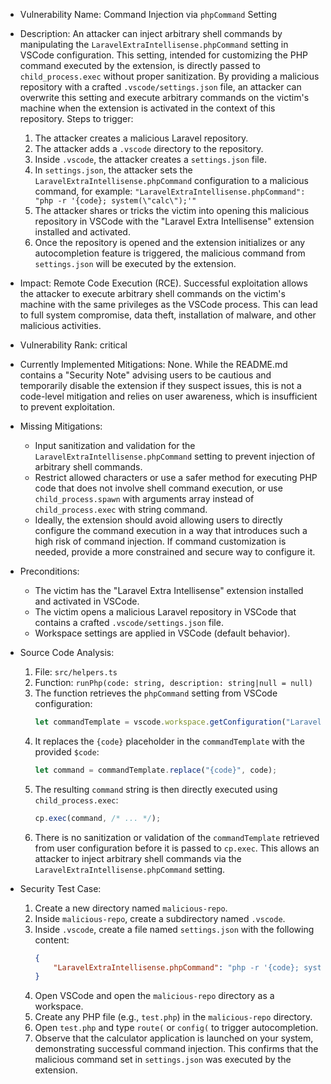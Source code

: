 * Vulnerability Name: Command Injection via `phpCommand` Setting
* Description:
    An attacker can inject arbitrary shell commands by manipulating the `LaravelExtraIntellisense.phpCommand` setting in VSCode configuration. This setting, intended for customizing the PHP command executed by the extension, is directly passed to `child_process.exec` without proper sanitization. By providing a malicious repository with a crafted `.vscode/settings.json` file, an attacker can overwrite this setting and execute arbitrary commands on the victim's machine when the extension is activated in the context of this repository.
    Steps to trigger:
    1. The attacker creates a malicious Laravel repository.
    2. The attacker adds a `.vscode` directory to the repository.
    3. Inside `.vscode`, the attacker creates a `settings.json` file.
    4. In `settings.json`, the attacker sets the `LaravelExtraIntellisense.phpCommand` configuration to a malicious command, for example: `"LaravelExtraIntellisense.phpCommand": "php -r '{code}; system(\"calc\");'"`
    5. The attacker shares or tricks the victim into opening this malicious repository in VSCode with the "Laravel Extra Intellisense" extension installed and activated.
    6. Once the repository is opened and the extension initializes or any autocompletion feature is triggered, the malicious command from `settings.json` will be executed by the extension.
* Impact:
    Remote Code Execution (RCE). Successful exploitation allows the attacker to execute arbitrary shell commands on the victim's machine with the same privileges as the VSCode process. This can lead to full system compromise, data theft, installation of malware, and other malicious activities.
* Vulnerability Rank: critical
* Currently Implemented Mitigations:
    None. While the README.md contains a "Security Note" advising users to be cautious and temporarily disable the extension if they suspect issues, this is not a code-level mitigation and relies on user awareness, which is insufficient to prevent exploitation.
* Missing Mitigations:
    - Input sanitization and validation for the `LaravelExtraIntellisense.phpCommand` setting to prevent injection of arbitrary shell commands.
    - Restrict allowed characters or use a safer method for executing PHP code that does not involve shell command execution, or use `child_process.spawn` with arguments array instead of `child_process.exec` with string command.
    - Ideally, the extension should avoid allowing users to directly configure the command execution in a way that introduces such a high risk of command injection. If command customization is needed, provide a more constrained and secure way to configure it.
* Preconditions:
    - The victim has the "Laravel Extra Intellisense" extension installed and activated in VSCode.
    - The victim opens a malicious Laravel repository in VSCode that contains a crafted `.vscode/settings.json` file.
    - Workspace settings are applied in VSCode (default behavior).
* Source Code Analysis:
    1. File: `src/helpers.ts`
    2. Function: `runPhp(code: string, description: string|null = null)`
    3. The function retrieves the `phpCommand` setting from VSCode configuration:
       ```typescript
       let commandTemplate = vscode.workspace.getConfiguration("LaravelExtraIntellisense").get<string>('phpCommand') ?? "php -r \"{code}\"";
       ```
    4. It replaces the `{code}` placeholder in the `commandTemplate` with the provided `$code`:
       ```typescript
       let command = commandTemplate.replace("{code}", code);
       ```
    5. The resulting `command` string is then directly executed using `child_process.exec`:
       ```typescript
       cp.exec(command, /* ... */);
       ```
    6. There is no sanitization or validation of the `commandTemplate` retrieved from user configuration before it is passed to `cp.exec`. This allows an attacker to inject arbitrary shell commands via the `LaravelExtraIntellisense.phpCommand` setting.

* Security Test Case:
    1. Create a new directory named `malicious-repo`.
    2. Inside `malicious-repo`, create a subdirectory named `.vscode`.
    3. Inside `.vscode`, create a file named `settings.json` with the following content:
       ```json
       {
           "LaravelExtraIntellisense.phpCommand": "php -r '{code}; system(\"calc\");'"
       }
       ```
    4. Open VSCode and open the `malicious-repo` directory as a workspace.
    5. Create any PHP file (e.g., `test.php`) in the `malicious-repo` directory.
    6. Open `test.php` and type `route(` or `config(` to trigger autocompletion.
    7. Observe that the calculator application is launched on your system, demonstrating successful command injection. This confirms that the malicious command set in `settings.json` was executed by the extension.
